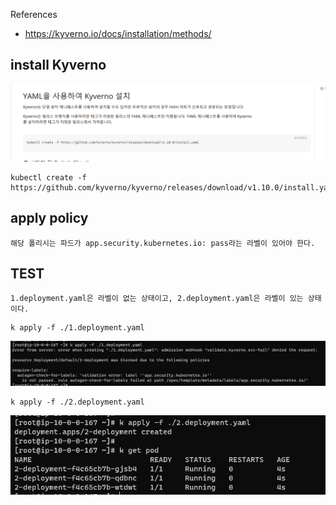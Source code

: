 References
- https://kyverno.io/docs/installation/methods/

## install Kyverno 
![Alt text](image.png)
```
kubectl create -f https://github.com/kyverno/kyverno/releases/download/v1.10.0/install.yaml
```

## apply policy
```
해당 폴리시는 파드가 app.security.kubernetes.io: pass라는 라벨이 있어야 한다.
```

## TEST
```
1.deployment.yaml은 라벨이 없는 상태이고, 2.deployment.yaml은 라벨이 있는 상태이다.
```


```
k apply -f ./1.deployment.yaml
```
![Alt text](image-1.png)

```
k apply -f ./2.deployment.yaml
```
![Alt text](image-2.png)